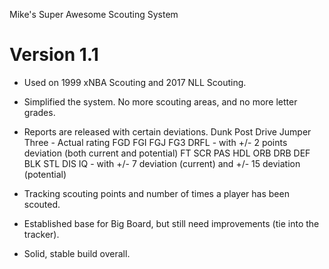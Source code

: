 Mike's Super Awesome Scouting System

Version 1.1
========

+ Used on 1999 xNBA Scouting and 2017 NLL Scouting.
+ Simplified the system. No more scouting areas, and no more letter grades.
+ Reports are released with certain deviations.
	Dunk Post Drive Jumper Three - Actual rating
	FGD FGI FGJ FG3 DRFL - with +/- 2 points deviation (both current and potential)
	FT SCR PAS HDL ORB DRB DEF BLK STL DIS IQ - with +/- 7 deviation (current) and +/- 15 deviation (potential)

+ Tracking scouting points and number of times a player has been scouted.
+ Established base for Big Board, but still need improvements (tie into the tracker).
+ Solid, stable build overall.
